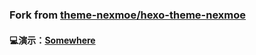 ### Fork from [theme-nexmoe/hexo-theme-nexmoe](https://github.com/theme-nexmoe/hexo-theme-nexmoe)

#### 💻演示：[Somewhere](https://blog.hitachimako.top)

